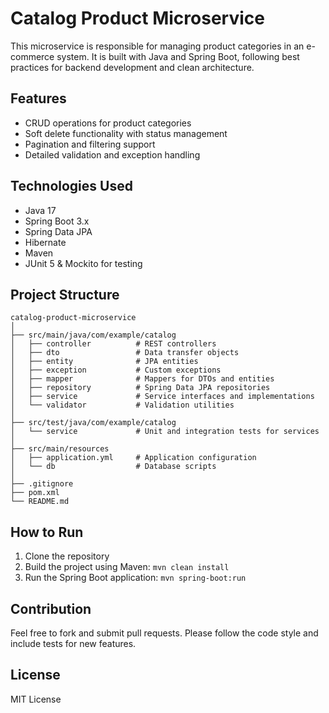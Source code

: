 # Catalog Product Microservice

This microservice is responsible for managing product categories in an e-commerce system. It is built with Java and Spring Boot, following best practices for backend development and clean architecture.

## Features

- CRUD operations for product categories
- Soft delete functionality with status management
- Pagination and filtering support
- Detailed validation and exception handling

## Technologies Used

- Java 17
- Spring Boot 3.x
- Spring Data JPA
- Hibernate
- Maven
- JUnit 5 & Mockito for testing

## Project Structure

```
catalog-product-microservice
│
├── src/main/java/com/example/catalog
│   ├── controller          # REST controllers
│   ├── dto                 # Data transfer objects
│   ├── entity              # JPA entities
│   ├── exception           # Custom exceptions
│   ├── mapper              # Mappers for DTOs and entities
│   ├── repository          # Spring Data JPA repositories
│   ├── service             # Service interfaces and implementations
│   └── validator           # Validation utilities
│
├── src/test/java/com/example/catalog
│   └── service             # Unit and integration tests for services
│
├── src/main/resources
│   ├── application.yml     # Application configuration
│   └── db                  # Database scripts
│
├── .gitignore
├── pom.xml
└── README.md
```

## How to Run

1. Clone the repository
2. Build the project using Maven: `mvn clean install`
3. Run the Spring Boot application: `mvn spring-boot:run`

## Contribution

Feel free to fork and submit pull requests. Please follow the code style and include tests for new features.

## License

MIT License
